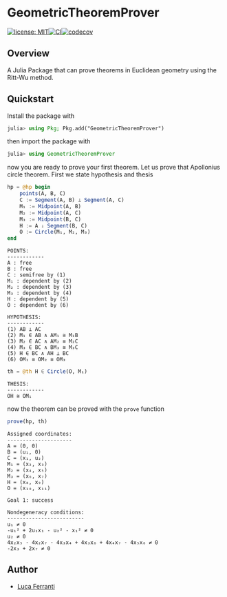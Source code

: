 # GeometricTheoremProver

[![license: MIT](https://img.shields.io/badge/license-MIT-yellow.svg)](../../LICENSE)[![CI](https://github.com/lucaferranti/GeometricTheoremProver.jl/workflows/CI/badge.svg)](https://github.com/lucaferranti/GeometricTheoremProver.jl/actions)[![codecov](https://codecov.io/gh/lucaferranti/GeometricTheoremProver.jl/branch/main/graph/badge.svg?token=EzyZPusnKj)](https://codecov.io/gh/lucaferranti/GeometricTheoremProver.jl)

## Overview

A Julia Package that can prove theorems in Euclidean geometry using the Ritt-Wu method. 

## Quickstart

Install the package with

```julia
julia> using Pkg; Pkg.add("GeometricTheoremProver")
```

then import the package with

```julia
julia> using GeometricTheoremProver
```

now you are ready to prove your first theorem. Let us prove that Apollonius circle theorem. First we state hypothesis and thesis

```julia
hp = @hp begin
    points(A, B, C)
    C := Segment(A, B) ⟂ Segment(A, C)
    M₁ := Midpoint(A, B)
    M₂ := Midpoint(A, C)
    M₃ := Midpoint(B, C)
    H := A ↓ Segment(B, C)
    O := Circle(M₁, M₂, M₃)
end
```

```
POINTS:
------------
A : free
B : free
C : semifree by (1)
M₁ : dependent by (2)
M₂ : dependent by (3)
M₃ : dependent by (4)
H : dependent by (5)
O : dependent by (6)

HYPOTHESIS:
------------
(1) AB ⟂ AC
(2) M₁ ∈ AB ∧ AM₁ ≅ M₁B
(3) M₂ ∈ AC ∧ AM₂ ≅ M₂C
(4) M₃ ∈ BC ∧ BM₃ ≅ M₃C
(5) H ∈ BC ∧ AH ⟂ BC
(6) OM₁ ≅ OM₂ ≅ OM₃
```

```julia
th = @th H ∈ Circle(O, M₁)
```

```
THESIS:
------------
OH ≅ OM₁
```

now the theorem can be proved with the `prove` function

```julia
prove(hp, th)
```

```
Assigned coordinates:
---------------------
A = (0, 0)
B = (u₁, 0)
C = (x₁, u₂)
M₁ = (x₂, x₃)
M₂ = (x₄, x₅)
M₃ = (x₆, x₇)
H = (x₈, x₉)
O = (x₁₀, x₁₁)

Goal 1: success

Nondegeneracy conditions:
-------------------------
u₁ ≠ 0
-u₁² + 2u₁x₁ - u₂² - x₁² ≠ 0
u₂ ≠ 0
4x₂x₅ - 4x₂x₇ - 4x₃x₄ + 4x₃x₆ + 4x₄x₇ - 4x₅x₆ ≠ 0
-2x₃ + 2x₇ ≠ 0
```

## Author

- [Luca Ferranti](https://lucaferranti.github.io)